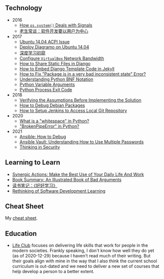 ## Technology

- 2016
  - [How `os.system()` Deals with Signals](./_posts/2016/2016-03-25-How-system-deals-with-signals.md)
  - [老生常谈：软件开发要以用户为中心](./_posts/2016/2016-03-29-Tasks-should-be-user-centric.md)
- 2017
  - [Ubuntu 14.04 ACPI Issue](./_posts/2017/2017-01-05-Ubuntu-ACPI-issue.md)
  - [Deploy Diagramo on Ubuntu 14.04](./_posts/2017/2017-01-11-Deploy-Diagramo.md)
  - [深度学习初窥](./_posts/2017/2017-01-14-Deep-learning-peek.md)
  - [Configure `VirtualBox` Network Bandwidth](./_posts/2017/2017-01-16-Configure-VirtualBox-network-bandwidth.md)
  - [How to Share Static Files in Django](./_posts/2017/2017-02-07-Django-how-to-share-static-files.md)
  - [How to Embed Django Template Code in Jekyll](./_posts/2017/2017-02-08-Django-code-to-jekyll.md)
  - [How to Fix "Package is in a very bad inconsistent state" Error?](./_posts/2017/2017-02-13-Fix-package-very-bad-inconsistent-state.md)
  - [Understanding Python BNF Notation](./_posts/2017/2017-02-21-Understanding-python-BNF.md)
  - [Python Variable Arguments](./_posts/2017/2017-05-09-Python-variable-arguments.md)
  - [Python Process Exit Code](./_posts/2017/2017-05-20-Python-process-exit-code.md)
- 2018
  - [Verifying the Assumptions Before Implementing the Solution](./_posts/2018/2018-04-05-Verify-assumptions.md)
  - [How to Debug Debian Packages](./_posts/2018/2018-07-31-Debug-deb-pkg.md)
  - [How to Setup Jenkins to Access Local Git Repository](./_posts/2018/2018-08-06-Jenkins-setup-for-local-git-repo.md)
- 2020
  - [What is a "whitespace" in Python?](./_posts/2020/2020-12-12-What-is-a-whitespace-in-Python.md)
  - ["BrokenPipeError" in Python?](./_posts/2020/2020-12-22-Python-BrokenPipeError.md)
- 2021
  - [Ansible: How to Debug](./_posts/2021/2021-01-29-Ansible-how-to-debug.md)
  - [Ansible Vault: Understanding How to Use Multiple Passwords](./_posts/2021/2021-02-08-Ansible-vault-multiple-passwords.md)
  - [Thinking in Security](./_posts/2021/2021-02-14-Thinking-in-security.md)

## Learning to Learn

- [Synergic Actions: Make the Best Use of Your Daily Life And Work](./_posts/2017/2017-08-07-Synergic-actions.md)
- [Book Summary: An Illustrated Book of Bad Arguments](./_posts/2017/2017-09-09-Bad-Arguments.md)
- [读书笔记：《好好学习》](./_posts/2017/2017-09-09-Study-Wisely.md)
- [Rethinking of Software Development Learning](./_posts/2021/2021-01-27-Rethinking-of-software-dev-learning.md)

## Cheat Sheet

My [cheat sheet](./cheatsheets/README.md).

## Education

- [Life Club](https://lifeclub.org/) focuses on delivering life skills that work for people in the modern societies. Frankly speaking, I don't know how well they do yet (as of 2020-12-29) because I haven't read much of their writing. But their goals align with mine in the way that I also think the current school curriculum is out-dated and we need to deliver a new set of courses that help develop a person to a better extent.
